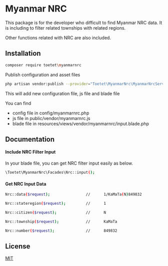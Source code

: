 # Myanmar NRC
This package is for the developer who difficult to find Myanmar NRC data. It is including to filter related townships with related regions.

Other functions related with NRC are also included.

## Installation
```bash
composer require toetet\myanmarnrc
```

Publish configuration and asset files
```bash
php artisan vendor:publish --provider="Toetet\MyanmarNrc\MyanmarNrcServiceProvider"
```

This will add new configuration file, js file and blade file

You can find 
- config file in config/myanmarnrc.php
- js file in public/vendor/myanmarnrc.js
- blade file in resources/views/vendor/myanmarnrc/input.blade.php

## Documentation
#### Include NRC Filter Input
In your blade file, you can get NRC filter input easily as below.
```bash
\Toetet\MyanmarNrc\Facades\Nrc::input();
```

#### Get NRC Input Data
```bash
Nrc::data($request);				// 		1/KaMaTa(N)849832

Nrc::stateregion($request);			//		1

Nrc::citizen($request);				//		N

Nrc::township($request);			//		KaMaTa

Nrc::number($request);				//		849832
```

## License
[MIT](https://choosealicense.com/licenses/mit/)
